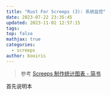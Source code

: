 ```yaml
---
title: "Rust For Screeps (3): 系统监控"
date: 2023-07-22 23:35:45
updated: 2023-11-02 12:57:15
tags: 
top: false
mathjax: true
categories:
  - screeps
author: booiris
---
```


> 参考 [Screeps 制作统计图表 - 简书](https://www.jianshu.com/p/de74baf6fb48)

首先说明本